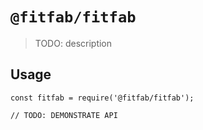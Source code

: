 # `@fitfab/fitfab`

> TODO: description

## Usage

```
const fitfab = require('@fitfab/fitfab');

// TODO: DEMONSTRATE API
```
